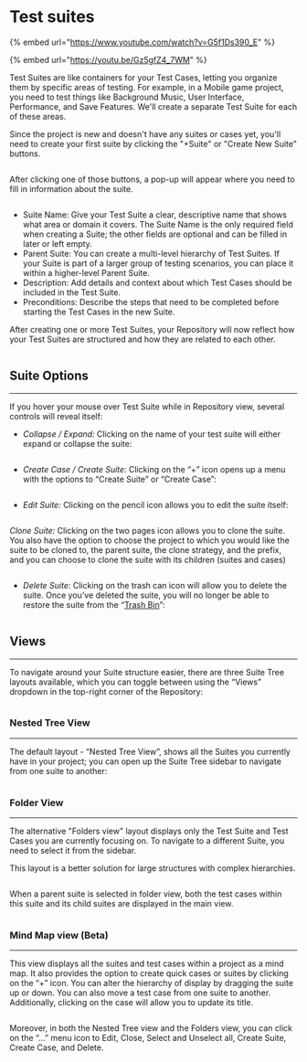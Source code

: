# Test suites



{% embed url="https://www.youtube.com/watch?v=G5f1Ds390_E" %}

{% embed url="https://youtu.be/Gz5gfZ4_7WM" %}

Test Suites are like containers for your Test Cases, letting you organize them by specific areas of testing. For example, in a Mobile game project, you need to test things like Background Music, User Interface, Performance, and Save Features. We'll create a separate Test Suite for each of these areas.

Since the project is new and doesn't have any suites or cases yet, you'll need to create your first suite by clicking the "+Suite" or "Create New Suite" buttons.

<figure><img src="../.gitbook/assets/image (83).png" alt=""><figcaption></figcaption></figure>

After clicking one of those buttons, a pop-up will appear where you need to fill in information about the suite.

<figure><img src="../.gitbook/assets/image (84).png" alt=""><figcaption></figcaption></figure>

* Suite Name: Give your Test Suite a clear, descriptive name that shows what area or domain it covers. The Suite Name is the only required field when creating a Suite; the other fields are optional and can be filled in later or left empty.
* Parent Suite: You can create a multi-level hierarchy of Test Suites. If your Suite is part of a larger group of testing scenarios, you can place it within a higher-level Parent Suite.
* Description: Add details and context about which Test Cases should be included in the Test Suite.
* Preconditions: Describe the steps that need to be completed before starting the Test Cases in the new Suite.

After creating one or more Test Suites, your Repository will now reflect how your Test Suites are structured and how they are related to each other.

<figure><img src="../.gitbook/assets/image (85).png" alt=""><figcaption></figcaption></figure>

## Suite Options <a href="#h_98a94424cf" id="h_98a94424cf"></a>

***

If you hover your mouse over Test Suite while in Repository view, several controls will reveal itself:

* _Collapse / Expand:_ Clicking on the name of your test suite will either expand or collapse the suite:

<figure><img src="../.gitbook/assets/expand suties.gif" alt=""><figcaption></figcaption></figure>

* _Create Case / Create Suite:_ Clicking on the “+” icon opens up a menu with the options to “Create Suite” or “Create Case”:

<figure><img src="../.gitbook/assets/make suites.gif" alt=""><figcaption></figcaption></figure>

* _Edit Suite:_ Clicking on the pencil icon allows you to edit the suite itself:

<figure><img src="../.gitbook/assets/edit suites.gif" alt=""><figcaption></figcaption></figure>

_Clone Suite:_ Clicking on the two pages icon allows you to clone the suite. You also have the option to choose the project to which you would like the suite to be cloned to, the parent suite, the clone strategy, and the prefix, and you can choose to clone the suite with its children (suites and cases)



<figure><img src="../.gitbook/assets/clone sutie.gif" alt=""><figcaption></figcaption></figure>

* _Delete Suite:_ Clicking on the trash can icon will allow you to delete the suite. Once you’ve deleted the suite, you will no longer be able to restore the suite from the “[Trash Bin](https://help.qase.io/en/articles/6628818-trash-bin)”:

<figure><img src="../.gitbook/assets/delete suite (1).gif" alt=""><figcaption></figcaption></figure>

## Views <a href="#h_ff12a8c421" id="h_ff12a8c421"></a>

***

To navigate around your Suite structure easier, there are three Suite Tree layouts available, which you can toggle between using the “Views” dropdown in the top-right corner of the Repository:

<figure><img src="../.gitbook/assets/Screenshot 2024-08-19 at 2.56.24 PM.png" alt=""><figcaption></figcaption></figure>

### Nested Tree View <a href="#h_49e06f639e" id="h_49e06f639e"></a>

***

The default layout - “Nested Tree View”, shows all the Suites you currently have in your project; you can open up the Suite Tree sidebar to navigate from one suite to another:

<figure><img src="../.gitbook/assets/nested...gif" alt=""><figcaption></figcaption></figure>

### Folder View <a href="#h_4596c3197a" id="h_4596c3197a"></a>

***

The alternative "Folders view" layout displays only the Test Suite and Test Cases you are currently focusing on. To navigate to a different Suite, you need to select it from the sidebar.

This layout is a better solution for large structures with complex hierarchies.

<figure><img src="../.gitbook/assets/folder view.gif" alt=""><figcaption></figcaption></figure>

When a parent suite is selected in folder view, both the test cases within this suite and its child suites are displayed in the main view.

<figure><img src="../.gitbook/assets/image (86).png" alt=""><figcaption></figcaption></figure>

### Mind Map view (Beta) <a href="#h_671ac7756f" id="h_671ac7756f"></a>

***

This view displays all the suites and test cases within a project as a mind map. It also provides the option to create quick cases or suites by clicking on the “+” icon. You can alter the hierarchy of display by dragging the suite up or down. You can also move a test case from one suite to another. Additionally, clicking on the case will allow you to update its title.

<figure><img src="../.gitbook/assets/TS10.gif" alt=""><figcaption></figcaption></figure>

Moreover, in both the Nested Tree view and the Folders view, you can click on the “...” menu icon to Edit, Close, Select and Unselect all, Create Suite, Create Case, and Delete.

<figure><img src="../.gitbook/assets/image (87).png" alt=""><figcaption></figcaption></figure>





